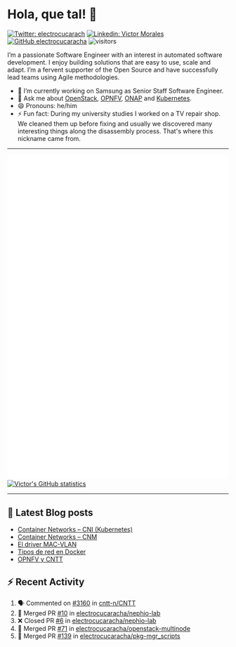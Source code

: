 # Hola, que tal! 👋

[![Twitter: electrocucarach](https://img.shields.io/twitter/follow/electrocucarach?style=social)](https://twitter.com/electrocucarach)
[![Linkedin: Victor Morales](https://img.shields.io/badge/-VictorMorales-blue?style=flat-square&logo=Linkedin&logoColor=white&link=https://www.linkedin.com/in/electrocucaracha/)](https://www.linkedin.com/in/electrocucaracha/)
[![GitHub electrocucaracha](https://img.shields.io/github/followers/electrocucaracha?label=follow&style=social)](https://github.com/electrocucaracha)
![visitors](https://visitor-badge.glitch.me/badge?page_id=electrocucaracha.electrocucaracha)

I’m a passionate Software Engineer with an interest in automated
software development. I enjoy building solutions that are easy to use,
scale and adapt. I’m a fervent supporter of the Open Source and have
successfully lead teams using Agile methodologies.

- 🔭 I’m currently working on Samsung as Senior Staff Software
Engineer.
- 💬 Ask me about [OpenStack](https://www.openstack.org/),
[OPNFV](https://www.opnfv.org/), [ONAP](https://www.onap.org/) and
[Kubernetes](https://kubernetes.io/).
- 😄 Pronouns: he/him
- ⚡ Fun fact: During my university studies I worked on a TV repair
shop. We cleaned them up before fixing and usually we discovered many
interesting things along the disassembly process. That's where this
nickname came from.

---

![Metrics](https://github.com/electrocucaracha/electrocucaracha/blob/master/github-metrics.svg)
[![Victor's GitHub statistics](https://github-readme-stats.vercel.app/api?username=electrocucaracha)](https://github.com/anuraghazra/github-readme-stats#github-stats-card)

---

## 📘 Latest Blog posts

<!-- BLOG-POST-LIST:START -->
- [Container Networks – CNI &lpar;Kubernetes&rpar;](https://electrocucaracha.com/2021/07/05/container-networks-cni/)
- [Container Networks – CNM](https://electrocucaracha.com/2020/08/28/container-network-model/)
- [El driver MAC-VLAN](https://electrocucaracha.com/2020/07/01/el-driver-mac-vlan/)
- [Tipos de red en Docker](https://electrocucaracha.com/2020/06/13/tipos-de-red-en-docker/)
- [OPNFV y CNTT](https://electrocucaracha.com/2020/05/29/opnfv-y-cntt/)
<!-- BLOG-POST-LIST:END -->

## :zap: Recent Activity

<!--START_SECTION:activity-->
1. 🗣 Commented on [#3160](https://github.com/cntt-n/CNTT/issues/3160) in [cntt-n/CNTT](https://github.com/cntt-n/CNTT)
2. 🎉 Merged PR [#10](https://github.com/electrocucaracha/nephio-lab/pull/10) in [electrocucaracha/nephio-lab](https://github.com/electrocucaracha/nephio-lab)
3. ❌ Closed PR [#6](https://github.com/electrocucaracha/nephio-lab/pull/6) in [electrocucaracha/nephio-lab](https://github.com/electrocucaracha/nephio-lab)
4. 🎉 Merged PR [#71](https://github.com/electrocucaracha/openstack-multinode/pull/71) in [electrocucaracha/openstack-multinode](https://github.com/electrocucaracha/openstack-multinode)
5. 🎉 Merged PR [#139](https://github.com/electrocucaracha/pkg-mgr_scripts/pull/139) in [electrocucaracha/pkg-mgr_scripts](https://github.com/electrocucaracha/pkg-mgr_scripts)
<!--END_SECTION:activity-->
